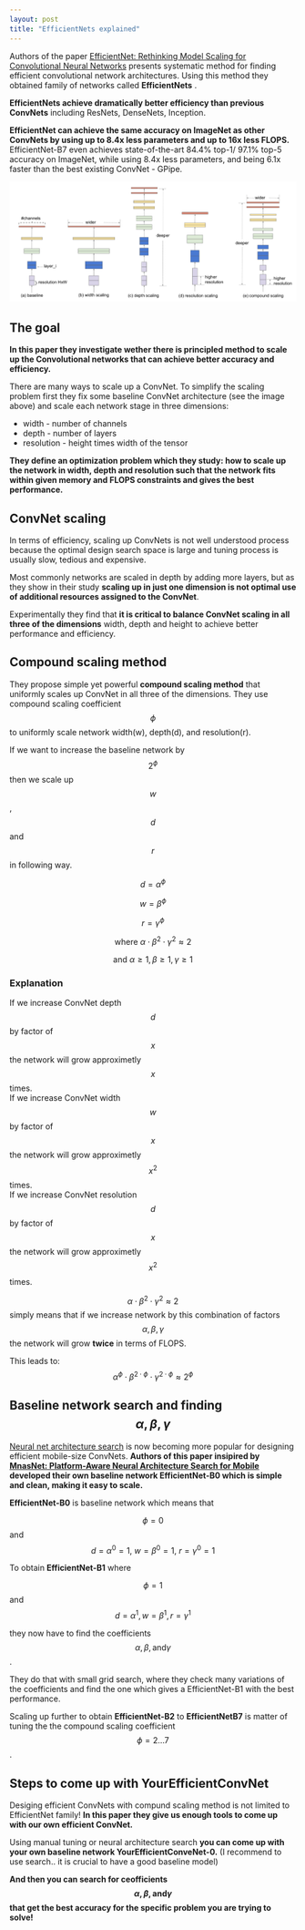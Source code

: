 ```yaml
---
layout: post
title: "EfficientNets explained"
---
```


Authors of the paper [EfficientNet: Rethinking Model Scaling for Convolutional Neural Networks](https://arxiv.org/abs/1905.11946) presents systematic method for finding efficient convolutional network architectures. Using this method they obtained family of networks called **EfficientNets** . 

**EfficientNets achieve dramatically better efficiency than previous ConvNets** including ResNets, DenseNets, Inception. 

**EfficientNet can achieve the same accuracy on ImageNet as other ConvNets by using up to 8.4x less parameters and up to 16x less FLOPS.** EfficientNet-B7 even achieves state-of-the-art 84.4% top-1/ 97.1% top-5 accuracy on ImageNet, while using 8.4x less parameters, and being 6.1x faster than the best existing ConvNet -  GPipe. 

![scaling](/img/efficientnet/scaling.png)

## The goal

**In this paper they investigate wether there is principled method to scale up the Convolutional networks that can achieve better accuracy and efficiency.**

There are many ways to scale up a ConvNet. To simplify the scaling problem first they fix some baseline ConvNet architecture (see the image above) and scale each network stage in three dimensions:
- width - number of channels
- depth - number of layers
- resolution - height times width of the tensor

**They define an optimization problem which they study: how to scale up the network in width, depth and resolution such that the network fits within given memory and FLOPS constraints and gives the best performance.**

## ConvNet scaling

In terms of efficiency, scaling up ConvNets is not well understood process because the optimal design search space is large and tuning process is usually slow, tedious and expensive. 

Most commonly networks are scaled in depth by adding more layers, but as they show in their study **scaling up in just one dimension is not optimal use of additional resources assigned to the ConvNet**. 

Experimentally they find that **it is critical to balance ConvNet scaling in all three of the dimensions** width, depth and height to achieve better performance and efficiency. 

##  Compound scaling method

They propose simple yet powerful **compound scaling method**  that uniformly scales up ConvNet in all three of the dimensions.
They use compound scaling coefficient  $$ \phi $$ to uniformly scale network width(w), depth(d), and resolution(r).

If we want to increase the baseline network by $$ 2^{\phi} $$ then we scale up $$ w $$, $$ d $$ and $$ r $$ in following way.

$$d=\alpha^{\phi}$$

$$w=\beta^{\phi}$$

$$r=\gamma^{\phi}$$

$$\text{where   }   \alpha \cdot \beta^{2} \cdot \gamma^{2} \approx 2 $$ 

$$\text{and  }   \alpha \geq 1, \beta \geq 1, \gamma \geq 1 $$


### Explanation

If we increase ConvNet depth $$ d $$ by factor of $$ x $$  the network will grow approximetly $$ x $$ times. <br/>
If we increase ConvNet width $$ w $$ by factor of $$ x $$  the network will grow approximetly $$ x^2 $$ times. <br/>
If we increase ConvNet resolution $$ d $$ by factor of $$ x $$  the network will grow approximetly $$ x^2 $$ times. <br/>

$$ \alpha \cdot \beta^{2} \cdot \gamma^{2} \approx 2 $$  simply means that if we increase network by this combination of factors $$ \alpha, \beta, \gamma  $$ the network will grow **twice** in terms of FLOPS. 

This leads to:
$$ \alpha^{\phi} \cdot \beta^{2 \cdot \phi } \cdot \gamma^{2 \cdot \phi} \approx 2^{\phi} $$

 
##  Baseline network search and finding $$ \alpha, \beta, \gamma $$

[Neural net architecture search](https://en.wikipedia.org/wiki/Neural_architecture_search) is now becoming more popular for designing efficient mobile-size ConvNets. **Authors of this paper insipired by [MnasNet: Platform-Aware Neural Architecture Search for Mobile](https://arxiv.org/pdf/1807.11626.pdf) developed their own baseline network EfficientNet-B0 which is simple and clean, making it easy to scale.**

**EfficientNet-B0** is baseline network which means that 

$$\phi = 0 $$ and $$ d = {\alpha}^0 = 1,\  w = {\beta}^0 = 1,   \   r = {\gamma}^0 = 1$$ 

To obtain **EfficientNet-B1** where 

$$ \phi = 1 $$ and $$ d = {\alpha}^1, w = {\beta}^1, r = {\gamma}^1 $$ 

they now have to find the coefficients $$ \alpha, \beta,\text{and} \gamma$$ .

They do that with small grid search, where they check many variations of the coefficients and find the one which gives a EfficientNet-B1 with the best performance.

Scaling up further to obtain **EfficientNet-B2** to **EfficientNetB7** is matter of tuning the the compound scaling coefficient $$ \phi = 2 \ldots 7$$.


## Steps to come up with YourEfficientConvNet

Desiging efficient ConvNets with compund scaling method is not limited to EfficientNet family! **In this paper they give us enough tools to come up with our own efficient ConvNet.** 

Using manual tuning or neural architecture search **you can come up with your own baseline network YourEfficientConveNet-0.** (I recommend to use search.. it is crucial to have a good baseline model)

**And then you can search for ceofficients $$ \alpha, \beta,\text{and} \gamma$$ that get the best accuracy for the specific problem you are trying to solve!**

